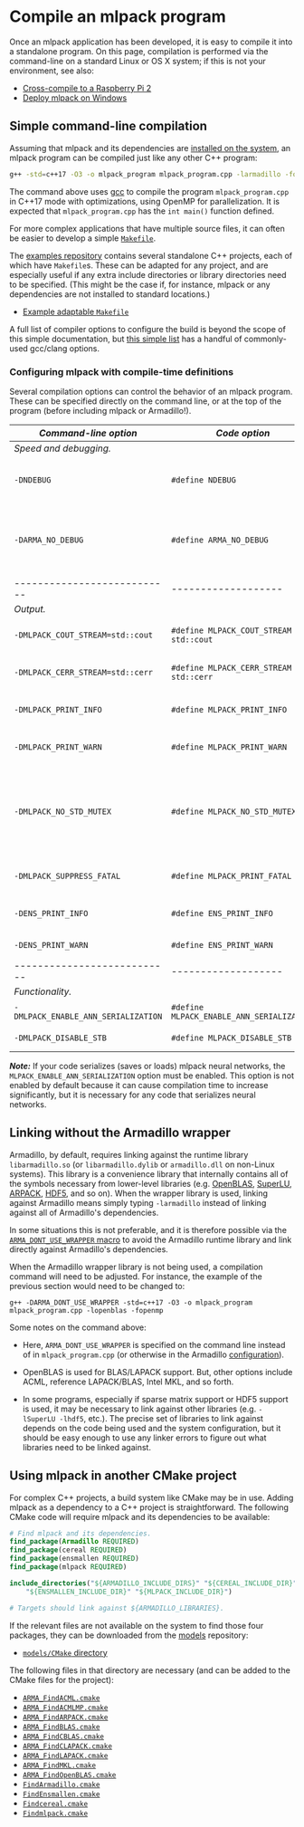 # Compile an mlpack program

Once an mlpack application has been developed, it is easy to compile it into a
standalone program.  On this page, compilation is performed via the command-line
on a standard Linux or OS X system; if this is not your environment, see also:

 * [Cross-compile to a Raspberry Pi 2](../embedded/crosscompile_armv7.md)
 * [Deploy mlpack on Windows](deploy_windows.md)

## Simple command-line compilation

Assuming that mlpack and its dependencies are [installed on the
system](install.md), an mlpack program can be compiled just like any other C++
program:

```sh
g++ -std=c++17 -O3 -o mlpack_program mlpack_program.cpp -larmadillo -fopenmp
```

The command above uses [gcc](https://gcc.gnu.org/) to compile the program
`mlpack_program.cpp` in C++17 mode with optimizations, using OpenMP for
parallelization.  It is expected that `mlpack_program.cpp` has the `int main()`
function defined.

For more complex applications that have multiple source files, it can often be
easier to develop a simple [`Makefile`](https://www.gnu.org/software/make/manual/html_node/Simple-Makefile.html).

The [examples repository](https://github.com/mlpack/examples) contains several
standalone C++ projects, each of which have `Makefile`s.  These can be adapted
for any project, and are especially useful if any extra include directories or
library directories need to be specified.  (This might be the case if, for
instance, mlpack or any dependencies are not installed to standard locations.)

 * [Example adaptable `Makefile`](https://github.com/mlpack/examples/blob/master/cpp/neural_networks/mnist_cnn/Makefile)

A full list of compiler options to configure the build is beyond the scope of
this simple documentation, but
[this simple list](https://gist.github.com/g-berthiaume/74f0485fbba5cc3249eee458c1d0d386)
has a handful of commonly-used gcc/clang options.

### Configuring mlpack with compile-time definitions

Several compilation options can control the behavior of an mlpack program.
These can be specified directly on the command line, or at the top of the
program (before including mlpack or Armadillo!).

| ***Command-line option*** | ***Code option*** | ***Meaning*** |
|---------------------------|-------------------|---------------|
|*Speed and debugging.* |||
| `-DNDEBUG` | `#define NDEBUG` | Remove all debugging checks.  This can result in slightly faster code, but with no error checking! |
| `-DARMA_NO_DEBUG` | `#define ARMA_NO_DEBUG` | Remove all Armadillo error checking.  *Warning:* if there are errors in your code, you are more likely to get a segfault instead of an exception! |
|---------------------------|-------------------|---------------|
|*Output.* |||
| `-DMLPACK_COUT_STREAM=std::cout` | `#define MLPACK_COUT_STREAM std::cout` | Set the default output stream.  (Defaults to `std::cout`.) |
| `-DMLPACK_CERR_STREAM=std::cerr` | `#define MLPACK_CERR_STREAM std::cerr` | Set the default error stream.  (Defaults to `std::cerr`.) |
| `-DMLPACK_PRINT_INFO` | `#define MLPACK_PRINT_INFO` | Print information messages (`[INFO ]`) during program execution. |
| `-DMLPACK_PRINT_WARN` | `#define MLPACK_PRINT_WARN` | Print warning messages (`[WARN ]`) during program execution. |
| `-DMLPACK_NO_STD_MUTEX` | `#define MLPACK_NO_STD_MUTEX` | Disable mutexes inside mlpack; use this if your system has no support for `std::mutex` and has only one core.  You may also need to define `ARMA_DO_NOT_USE_STD_MUTEX` for Armadillo. |
| `-DMLPACK_SUPPRESS_FATAL` | `#define MLPACK_PRINT_FATAL` | Do not print `[FATAL]` messages during program execution. |
| `-DENS_PRINT_INFO` | `#define ENS_PRINT_INFO` | Print informational messages from [ensmallen](https://www.ensmallen.org/) optimizers. |
| `-DENS_PRINT_WARN` | `#define ENS_PRINT_WARN` | Print warning messages from [ensmallen](https://ensmallen.org/) optimizers. |
|---------------------------|-------------------|---------------|
|*Functionality.* |||
| `-DMLPACK_ENABLE_ANN_SERIALIZATION` | `#define MLPACK_ENABLE_ANN_SERIALIZATION` | Allow neural network layers to be serialized. |
| `-DMLPACK_DISABLE_STB` | `#define MLPACK_DISABLE_STB` | Disable [STB](https://github.com/nothings/stb)-related [image functionality](load_save.md#image-data). |

***Note:*** If your code serializes (saves or loads) mlpack neural networks, the
`MLPACK_ENABLE_ANN_SERIALIZATION` option must be enabled.  This option is not
enabled by default because it can cause compilation time to increase
significantly, but it is necessary for any code that serializes neural networks.

## Linking without the Armadillo wrapper

Armadillo, by default, requires linking against the runtime library
`libarmadillo.so` (or `libarmadillo.dylib` or `armadillo.dll` on non-Linux
systems).  This library is a convenience library that internally contains all of
the symbols necessary from lower-level libraries (e.g.
[OpenBLAS](https://www.openblas.net/),
[SuperLU](https://portal.nersc.gov/project/sparse/superlu/),
[ARPACK](https://www.arpack.org/),
[HDF5](https://www.hdfgroup.org/solutions/hdf5/), and so on).
When the wrapper library is used, linking against Armadillo means simply typing
`-larmadillo` instead of linking against all of Armadillo's dependencies.

In some situations this is not preferable, and it is therefore possible via the
[`ARMA_DONT_USE_WRAPPER` macro](https://arma.sourceforge.net/docs.html#config_hpp)
to avoid the Armadillo runtime library and link directly against Armadillo's
dependencies.

When the Armadillo wrapper library is not being used, a compilation command will
need to be adjusted.  For instance, the example of the previous section would
need to be changed to:

```
g++ -DARMA_DONT_USE_WRAPPER -std=c++17 -O3 -o mlpack_program mlpack_program.cpp -lopenblas -fopenmp
```

Some notes on the command above:

 * Here, `ARMA_DONT_USE_WRAPPER` is specified on the command line instead of in
   `mlpack_program.cpp` (or otherwise in the Armadillo
    [configuration](https://arma.sourceforge.net/docs.html#config_hpp)).

 * OpenBLAS is used for BLAS/LAPACK support.  But, other options include ACML,
   reference LAPACK/BLAS, Intel MKL, and so forth.

 * In some programs, especially if sparse matrix support or HDF5 support is
   used, it may be necessary to link against other libraries (e.g. `-lSuperLU
   -lhdf5`, etc.).  The precise set of libraries to link against depends on the
   code being used and the system configuration, but it should be easy enough to
   use any linker errors to figure out what libraries need to be linked against.

## Using mlpack in another CMake project

For complex C++ projects, a build system like CMake may be in use.  Adding
mlpack as a dependency to a C++ project is straightforward.  The following CMake
code will require mlpack and its dependencies to be available:

```cmake
# Find mlpack and its dependencies.
find_package(Armadillo REQUIRED)
find_package(cereal REQUIRED)
find_package(ensmallen REQUIRED)
find_package(mlpack REQUIRED)

include_directories("${ARMADILLO_INCLUDE_DIRS}" "${CEREAL_INCLUDE_DIR}"
    "${ENSMALLEN_INCLUDE_DIR}" "${MLPACK_INCLUDE_DIR}")

# Targets should link against ${ARMADILLO_LIBRARIES}.
```

If the relevant files are not available on the system to find those four
packages, they can be downloaded from the
[models](https://github.com/mlpack/models) repository:

 * [`models/CMake` directory](https://github.com/mlpack/models/tree/master/CMake)

The following files in that directory are necessary (and can be added to the
CMake files for the project):

 * [`ARMA_FindACML.cmake`](https://github.com/mlpack/models/blob/master/CMake/ARMA_FindACML.cmake)
 * [`ARMA_FindACMLMP.cmake`](https://github.com/mlpack/models/blob/master/CMake/ARMA_FindACMLMP.cmake)
 * [`ARMA_FindARPACK.cmake`](https://github.com/mlpack/models/blob/master/CMake/ARMA_FindARPACK.cmake)
 * [`ARMA_FindBLAS.cmake`](https://github.com/mlpack/models/blob/master/CMake/ARMA_FindBLAS.cmake)
 * [`ARMA_FindCBLAS.cmake`](https://github.com/mlpack/models/blob/master/CMake/ARMA_FindCBLAS.cmake)
 * [`ARMA_FindCLAPACK.cmake`](https://github.com/mlpack/models/blob/master/CMake/ARMA_FindCLAPACK.cmake)
 * [`ARMA_FindLAPACK.cmake`](https://github.com/mlpack/models/blob/master/CMake/ARMA_FindLAPACK.cmake)
 * [`ARMA_FindMKL.cmake`](https://github.com/mlpack/models/blob/master/CMake/ARMA_FindMKL.cmake)
 * [`ARMA_FindOpenBLAS.cmake`](https://github.com/mlpack/models/blob/master/CMake/ARMA_FindOpenBLAS.cmake)
 * [`FindArmadillo.cmake`](https://github.com/mlpack/models/blob/master/CMake/FindArmadillo.cmake)
 * [`FindEnsmallen.cmake`](https://github.com/mlpack/models/blob/master/CMake/FindEnsmallen.cmake)
 * [`Findcereal.cmake`](https://github.com/mlpack/models/blob/master/CMake/Findcereal.cmake)
 * [`Findmlpack.cmake`](https://github.com/mlpack/models/blob/master/CMake/Findmlpack.cmake)

<!-- TODO: improve this so that it is simpler in the future! -->
